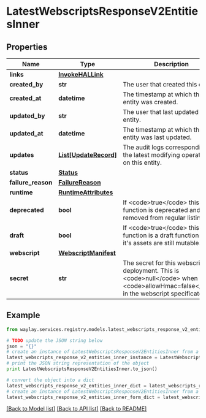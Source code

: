 # LatestWebscriptsResponseV2EntitiesInner


## Properties

Name | Type | Description | Notes
------------ | ------------- | ------------- | -------------
**links** | [**InvokeHALLink**](InvokeHALLink.md) |  | 
**created_by** | **str** | The user that created this entity. | 
**created_at** | **datetime** | The timestamp at which this entity was created. | 
**updated_by** | **str** | The user that last updated this entity. | 
**updated_at** | **datetime** | The timestamp at which this entity was last updated. | 
**updates** | [**List[UpdateRecord]**](UpdateRecord.md) | The audit logs corresponding to the latest modifying operations on this entity. | 
**status** | [**Status**](Status.md) |  | 
**failure_reason** | [**FailureReason**](FailureReason.md) |  | [optional] 
**runtime** | [**RuntimeAttributes**](RuntimeAttributes.md) |  | 
**deprecated** | **bool** | If &lt;code&gt;true&lt;/code&gt; this function is deprecated and removed from regular listings. | 
**draft** | **bool** | If &lt;code&gt;true&lt;/code&gt; this function is a draft function and it&#39;s assets are still mutable. | 
**webscript** | [**WebscriptManifest**](WebscriptManifest.md) |  | 
**secret** | **str** | The secret for this webscript deployment. This is &lt;code&gt;null&lt;/code&gt; when &lt;code&gt;allowHmac&#x3D;false&lt;/code&gt; in the webscript specificaton. | [optional] 

## Example

```python
from waylay.services.registry.models.latest_webscripts_response_v2_entities_inner import LatestWebscriptsResponseV2EntitiesInner

# TODO update the JSON string below
json = "{}"
# create an instance of LatestWebscriptsResponseV2EntitiesInner from a JSON string
latest_webscripts_response_v2_entities_inner_instance = LatestWebscriptsResponseV2EntitiesInner.from_json(json)
# print the JSON string representation of the object
print LatestWebscriptsResponseV2EntitiesInner.to_json()

# convert the object into a dict
latest_webscripts_response_v2_entities_inner_dict = latest_webscripts_response_v2_entities_inner_instance.to_dict()
# create an instance of LatestWebscriptsResponseV2EntitiesInner from a dict
latest_webscripts_response_v2_entities_inner_form_dict = latest_webscripts_response_v2_entities_inner.from_dict(latest_webscripts_response_v2_entities_inner_dict)
```
[[Back to Model list]](../README.md#documentation-for-models) [[Back to API list]](../README.md#documentation-for-api-endpoints) [[Back to README]](../README.md)



